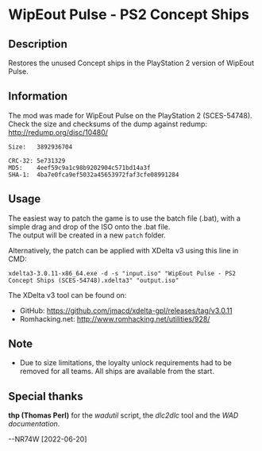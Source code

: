 # WipEout Pulse - PS2 Concept Ships

## Description

Restores the unused Concept ships in the PlayStation 2 version of WipEout Pulse.

## Information

The mod was made for WipEout Pulse on the PlayStation 2 (SCES-54748).  
Check the size and checksums of the dump against redump: http://redump.org/disc/10480/

```
Size:   3892936704

CRC-32: 5e731329
MD5:    4eef59c9a1c98b9202904c571bd14a3f
SHA-1:  4ba7e0fca9ef5032a45653972faf3cfe08991284
```

## Usage

The easiest way to patch the game is to use the batch file (.bat), with a simple drag and drop of the ISO onto the .bat file.  
The output will be created in a new `patch` folder.

Alternatively, the patch can be applied with XDelta v3 using this line in CMD:
```
xdelta3-3.0.11-x86_64.exe -d -s "input.iso" "WipEout Pulse - PS2 Concept Ships (SCES-54748).xdelta3" "output.iso"
```

The XDelta v3 tool can be found on:
- GitHub: https://github.com/jmacd/xdelta-gpl/releases/tag/v3.0.11
- Romhacking.net: http://www.romhacking.net/utilities/928/

## Note

- Due to size limitations, the loyalty unlock requirements had to be removed for all teams. All ships are available from the start.

## Special thanks

**thp (Thomas Perl)** for the *wadutil* script, the *dlc2dlc* tool and the *WAD documentation*.

--NR74W [2022-06-20]
